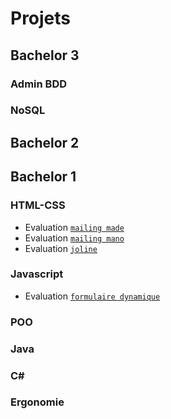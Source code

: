 # Projets

## Bachelor 3

### Admin BDD

### NoSQL

## Bachelor 2

## Bachelor 1

### HTML-CSS

- Evaluation [`mailing made`](https://github.com/VernerBoisson/B1_HTML_CSS/tree/master/mailing_made)
- Evaluation [`mailing mano`](https://github.com/VernerBoisson/B1_HTML_CSS/tree/master/mailing_mano)
- Evaluation [`joline`](https://github.com/VernerBoisson/B1_HTML_CSS/tree/master/joline)

### Javascript

- Evaluation [`formulaire dynamique`](https://github.com/VernerBoisson/B1_Javascript/tree/master/formulaire)

### POO

### Java

### C#

### Ergonomie
